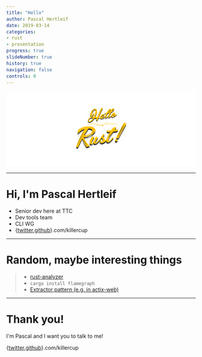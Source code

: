 ```yaml
---
title: "Hello"
author: Pascal Hertleif
date: 2019-03-14
categories:
- rust
- presentation
progress: true
slideNumber: true
history: true
navigation: false
controls: 0
---
```


[![hello-rust.show](images/hellorust.svg)](https://hello-rust.show/)

- - -

# Hi, I'm Pascal Hertleif

- Senior dev here at TTC
- Dev tools team
- CLI WG
- {[twitter],[github]}.com/killercup

[twitter]: https://twitter.com/killercup
[github]: https://github.com/killercup

- - -

# Random, maybe interesting things

> - [rust-analyzer](https://github.com/rust-analyzer/rust-analyzer)
> - `cargo install flamegraph`
> - [Extractor pattern (e.g. in actix-web)](https://actix.rs/docs/extractors/)

- - -

# Thank you!

I'm Pascal and I want you to talk to me!

{[twitter],[github]}.com/killercup
